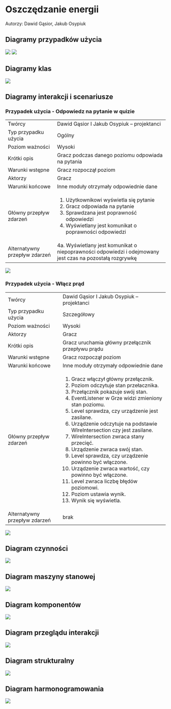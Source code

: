# Oszczędzanie energii

Autorzy: Dawid Gąsior, Jakub Osypiuk

## Diagramy przypadków użycia
<img src="https://i.imgur.com/9Bq2LPZ.png">
<img src="https://i.imgur.com/9yvnd9K.jpg">

## Diagramy klas
<img src="https://i.imgur.com/HBZDhbm.png">

## Diagramy interakcji i scenariusze

### Przypadek użycia - Odpowiedz na pytanie w quizie

|||
|----|----------------------------------------------------------------------------------------------------------------------------------------------------------------------------------------------------|
|Twórcy | Dawid Gąsior I Jakub Osypiuk – projektanci                                                                                                                                                                                                                                                             |
|Typ przypadku użycia | Ogólny                                                                                                                                                                                             |
|Poziom ważności | Wysoki                                                                                                                                                                                             |
|Krótki opis|Gracz podczas danego poziomu odpowiada na pytania|
|Warunki wstępne|Gracz rozpoczął poziom|
|Aktorzy | Gracz                              |
|Warunki końcowe| Inne moduły otrzymały odpowiednie dane                                                                                                                                                             |
|Główny przepływ zdarzeń| <ol><li>Użytkownikowi wyświetla się pytanie</li><li>Gracz odpowiada na pytanie</li><li>Sprawdzana jest poprawność odpowiedzi</li><li>Wyświetlany jest komunikat o poprawności odpowiedzi</li></ol> |
|Alternatywny przepływ zdarzeń| 4a. Wyświetlany jest komunikat o niepoprawności odpowiedzi i odejmowany jest czas na pozostałą rozgrywkę                                                                                           |

<img src="https://i.imgur.com/tFrUfys.png">

### Przypadek użycia - Włącz prąd

|||
|----|--------------------------------------------|
|Twórcy| Dawid Gąsior I Jakub Osypiuk – projektanci |
|Typ przypadku użycia| Szczegółowy                                |
|Poziom ważności|Wysoki|
|Aktorzy|Gracz|
|Krótki opis|Gracz uruchamia główny przełącznik przepływu prądu|
|Warunki wstępne|Gracz rozpoczął poziom|
|Warunki końcowe|Inne moduły otrzymały odpowiednie dane|
|Główny przepływ zdarzeń| <ol><li>Gracz włączył główny przełącznik.</li><li>Poziom odczytuje stan przełacznika.</li><li>Przełącznik pokazuje swój stan.</li><li>EventListener w Grze widzi zmieniony stan poziomu.</li><li>Level sprawdza, czy urządzenie jest zasilane.</li><li>Urządzenie odczytuje na podstawie WIreIntersection czy jest zasilane.</li><li>WireIntersection zwraca stany przecięć.</li><li>Urządzenie zwraca swój stan.</li><li>Level sprawdza, czy urządzenie powinno być włączone.</li><li>Urządzenie zwraca wartość, czy powinno być włączone.</li><li>Level zwraca liczbę błędów poziomowi.</li><li>Poziom ustawia wynik.</li><li>Wynik się wyświetla.</li></ol>                |
|Alternatywny przepływ zdarzeń|brak|

<img src="https://i.imgur.com/QzZirE1.png">

## Diagram czynności
<img src="https://i.imgur.com/OqVpI9p.png">

## Diagram maszyny stanowej
<img src="https://i.imgur.com/urCkPcV.png">

## Diagram komponentów
<img src="https://i.imgur.com/BSjyGdL.png">

## Diagram przeglądu interakcji
<img src="https://i.imgur.com/lLCHdf7.png">

## Diagram strukturalny
<img src="https://i.imgur.com/VwkPpBK.png">

## Diagram harmonogramowania
<img src="https://i.imgur.com/WJiIsjv.png">